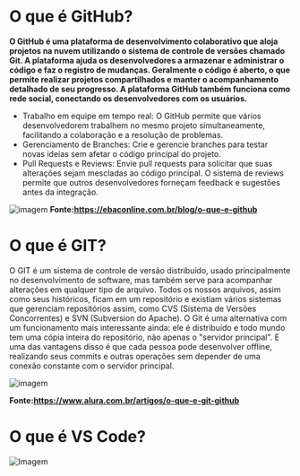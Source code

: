 # O que é GitHub?

**O GitHub é uma plataforma de desenvolvimento colaborativo que aloja projetos na nuvem utilizando o sistema de controle de versões chamado Git. A plataforma ajuda os desenvolvedores a armazenar e administrar o código e faz o registro de mudanças. Geralmente o código é aberto, o que permite realizar projetos compartilhados e manter o acompanhamento detalhado de seu progresso. A plataforma GitHub também funciona como rede social, conectando os desenvolvedores com os usuários.**

* Trabalho em equipe em tempo real: O GitHub permite que vários desenvolvedorem trabalhem no mesmo projeto simultaneamente, facilitando a colaboração e a resolução de problemas.
* Gerenciamento de Branches: Crie e gerencie branches para testar novas ideias sem afetar o código principal do projeto.
* Pull Requests e Reviews: Envie pull requests para solicitar que suas alterações sejam mescladas ao código principal. O sistema de reviews permite que outros desenvolvedores forneçam feedback e sugestões antes da integração.

![imagem](https://github.githubassets.com/assets/illu-copilot-editor-6474457a5b19.png)
**Fonte:<https://ebaconline.com.br/blog/o-que-e-github>**
# O que é GIT?

O GIT é um sistema de controle de versão distribuído, usado principalmente no desenvolvimento de software, mas também serve para acompanhar alterações em qualquer tipo de arquivo. Todos os nossos arquivos, assim como seus históricos, ficam em um repositório e existiam vários sistemas que gerenciam repositórios assim, como CVS (Sistema de Versões Concorrentes) e SVN (Subversion do Apache). O Git é uma alternativa com um funcionamento mais interessante ainda: ele é distribuído e todo mundo tem uma cópia inteira do repositório, não apenas o "servidor principal". E uma das vantagens disso é que cada pessoa pode desenvolver offline, realizando seus commits e outras operações sem depender de uma conexão constante com o servidor principal. 

![imagem](https://lh5.googleusercontent.com/GON_64dRForX0sHEEPo3Ftwzs2y3vm1vSRfM4fXms0NUshggh_BKIIiqm9yddHVtO_jkEnskIZJJGIu26BPh7zu4W1XQ3C1-DJlt3RhHa9ZKz3J2tmoCrBbgcvS48PdhD2auceGd)

**Fonte:<https://www.alura.com.br/artigos/o-que-e-git-github>**

# O que é VS Code?


![Imagem](https://dkrn4sk0rn31v.cloudfront.net/uploads/2021/04/vs-code-configuracoes.png)
